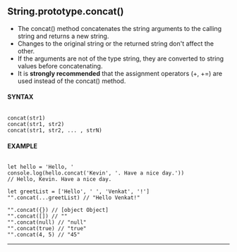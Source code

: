 ## String.prototype.concat()

- The concat() method concatenates the string arguments to the calling string and returns a new string.
- Changes to the original string or the returned string don't affect the other.
- If the arguments are not of the type string, they are converted to string values before concatenating.
- It is **strongly recommended** that the assignment operators (+, +=) are used instead of the concat() method.

#### **SYNTAX**

```

concat(str1)
concat(str1, str2)
concat(str1, str2, ... , strN)

```

#### **EXAMPLE**

```

let hello = 'Hello, '
console.log(hello.concat('Kevin', '. Have a nice day.'))
// Hello, Kevin. Have a nice day.

let greetList = ['Hello', ' ', 'Venkat', '!']
"".concat(...greetList) // "Hello Venkat!"

"".concat({}) // [object Object]
"".concat([]) // ""
"".concat(null) // "null"
"".concat(true) // "true"
"".concat(4, 5) // "45"

```

---
